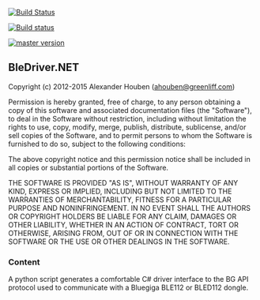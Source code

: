 
[![Build Status](https://travis-ci.org/ahouben/BleDriver.NET.svg?branch=master)](https://travis-ci.org/ahouben/BleDriver.NET)

[![Build status](https://ci.appveyor.com/api/projects/status/299v7rc0micdmxnc?svg=true)](https://ci.appveyor.com/project/ahouben/bledriver-net)

[![master version](http://img.shields.io/myget/bledriver-feed/v/BgApiDriver.svg?style=flat)](https://www.myget.org/feed/Packages/bledriver-feed)

## BleDriver.NET

Copyright (c) 2012-2015 Alexander Houben (ahouben@greenliff.com)

Permission is hereby granted, free of charge, to any person obtaining a copy of
this software and associated documentation files (the "Software"), to deal in
the Software without restriction, including without limitation the rights to
use, copy, modify, merge, publish, distribute, sublicense, and/or sell copies
of the Software, and to permit persons to whom the Software is furnished to do
so, subject to the following conditions:

The above copyright notice and this permission notice shall be included in all
copies or substantial portions of the Software.

THE SOFTWARE IS PROVIDED "AS IS", WITHOUT WARRANTY OF ANY KIND, EXPRESS OR
IMPLIED, INCLUDING BUT NOT LIMITED TO THE WARRANTIES OF MERCHANTABILITY,
FITNESS FOR A PARTICULAR PURPOSE AND NONINFRINGEMENT. IN NO EVENT SHALL THE
AUTHORS OR COPYRIGHT HOLDERS BE LIABLE FOR ANY CLAIM, DAMAGES OR OTHER
LIABILITY, WHETHER IN AN ACTION OF CONTRACT, TORT OR OTHERWISE, ARISING FROM,
OUT OF OR IN CONNECTION WITH THE SOFTWARE OR THE USE OR OTHER DEALINGS IN THE
SOFTWARE.

### Content

A python script generates a comfortable C# driver interface to the BG API
protocol used to communicate with a Bluegiga BLE112 or BLED112 dongle.

